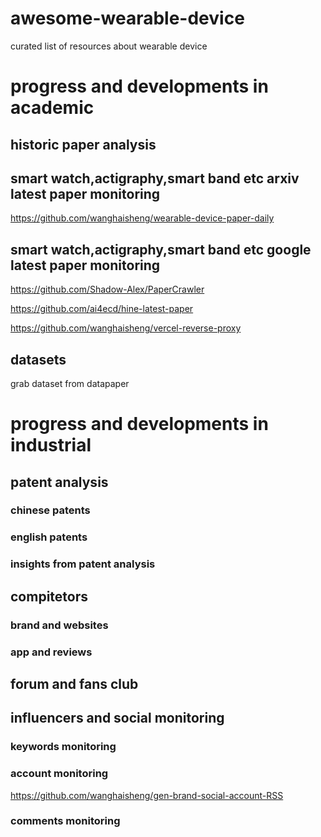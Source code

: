 # awesome-wearable-device
curated list of resources about wearable device

# progress and developments in  academic 

## historic  paper analysis







##  smart watch,actigraphy,smart band etc  arxiv latest paper monitoring

[https://github.com/wanghaisheng/wearable-device-paper-daily
](https://github.com/wanghaisheng/wearable-device-arxiv-paper-daily)



##  smart watch,actigraphy,smart band etc  google latest paper monitoring


https://github.com/Shadow-Alex/PaperCrawler

https://github.com/ai4ecd/hine-latest-paper

https://github.com/wanghaisheng/vercel-reverse-proxy



## datasets 

grab dataset from datapaper



#  progress and developments in  industrial 


## patent analysis

### chinese patents

### english patents


### insights from patent analysis


## compitetors 


### brand and websites


### app and reviews


## forum and fans club


## influencers and social monitoring

### keywords monitoring

### account monitoring

https://github.com/wanghaisheng/gen-brand-social-account-RSS


### comments monitoring 

